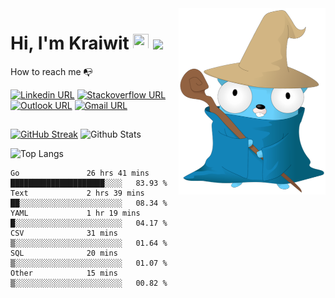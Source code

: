 <img align="right" width="235" src="https://github.com/arsmn/arsmn/blob/main/magician_gopher.png">

# Hi, I'm Kraiwit <img src="https://media.giphy.com/media/hvRJCLFzcasrR4ia7z/giphy.gif" width="25px" height="25px"> ![](https://komarev.com/ghpvc/?username=parlarlax&label=PROFILE+VIEWS)

How to reach me :mailbox_with_no_mail:

[![Linkedin URL](https://img.shields.io/badge/LinkedIn-0077B5?style=for-the-badge&logo=linkedin&logoColor=white)](https://www.linkedin.com/in/kraiwit-tongkul-545b0b64/)
[![Stackoverflow URL](https://img.shields.io/badge/Stackoverflow-ef8236?style=for-the-badge&logo=stackoverflow&logoColor=white)](https://stackoverflow.com/users/15555894/lax-tongkul)
[![Outlook URL](https://img.shields.io/badge/Outlook-0078D4?style=for-the-badge&logo=microsoft-outlook&logoColor=white)](mailto:lax.ltk@outlook.com)
[![Gmail URL](https://img.shields.io/badge/Gmail-D14836?style=for-the-badge&logo=gmail&logoColor=white)](mailto:lax.ltk@gmail.com)




##
[![GitHub Streak](https://github-readme-streak-stats.herokuapp.com?user=parlarlax&theme=dark)](https://git.io/streak-stats)
![Github Stats](https://github-readme-stats.vercel.app/api?username=parlarlax&show_icons=true&theme=github_dark&include_all_commits=true&custom_title=GitHub%20Stats)

![Top Langs](https://github-readme-stats.vercel.app/api/top-langs/?username=parlarlax&hide=css,html&theme=github_dark&layout=compact)

<!--START_SECTION:waka-->

```text
Go               26 hrs 41 mins  █████████████████████░░░░   83.93 %
Text             2 hrs 39 mins   ██░░░░░░░░░░░░░░░░░░░░░░░   08.34 %
YAML             1 hr 19 mins    █░░░░░░░░░░░░░░░░░░░░░░░░   04.17 %
CSV              31 mins         ▒░░░░░░░░░░░░░░░░░░░░░░░░   01.64 %
SQL              20 mins         ▒░░░░░░░░░░░░░░░░░░░░░░░░   01.07 %
Other            15 mins         ▒░░░░░░░░░░░░░░░░░░░░░░░░   00.82 %
```

<!--END_SECTION:waka-->
